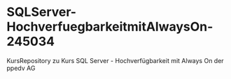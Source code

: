 # SQLServer-HochverfuegbarkeitmitAlwaysOn-245034
KursRepository zu Kurs SQL Server - Hochverfügbarkeit mit Always On der ppedv AG
